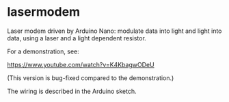 # lasermodem
Laser modem driven by Arduino Nano: modulate data into light and light into data, using a laser and a light dependent resistor.

For a demonstration, see:

https://www.youtube.com/watch?v=K4KbagwODeU

(This version is bug-fixed compared to the demonstration.)

The wiring is described in the Arduino sketch.
